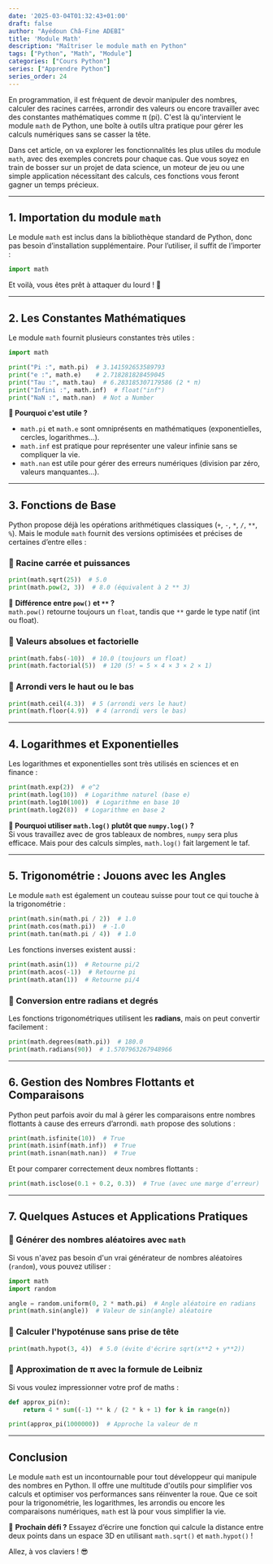 ```yaml
---
date: '2025-03-04T01:32:43+01:00'
draft: false
author: "Ayédoun Châ-Fine ADEBI"
title: 'Module Math'
description: "Maîtriser le module math en Python"
tags: ["Python", "Math", "Module"]
categories: ["Cours Python"]
series: ["Apprendre Python"]
series_order: 24
---
```


En programmation, il est fréquent de devoir manipuler des nombres, calculer des racines carrées, arrondir des valeurs ou encore travailler avec des constantes mathématiques comme π (pi). C'est là qu'intervient le module `math` de Python, une boîte à outils ultra pratique pour gérer les calculs numériques sans se casser la tête.

Dans cet article, on va explorer les fonctionnalités les plus utiles du module `math`, avec des exemples concrets pour chaque cas. Que vous soyez en train de bosser sur un projet de data science, un moteur de jeu ou une simple application nécessitant des calculs, ces fonctions vous feront gagner un temps précieux.

---

## **1. Importation du module `math`**

Le module `math` est inclus dans la bibliothèque standard de Python, donc pas besoin d’installation supplémentaire. Pour l’utiliser, il suffit de l’importer :

```python
import math
```

Et voilà, vous êtes prêt à attaquer du lourd ! 🚀

---

## **2. Les Constantes Mathématiques**

Le module `math` fournit plusieurs constantes très utiles :

```python
import math

print("Pi :", math.pi)  # 3.141592653589793
print("e :", math.e)    # 2.718281828459045
print("Tau :", math.tau)  # 6.283185307179586 (2 * π)
print("Infini :", math.inf)  # float("inf")
print("NaN :", math.nan)  # Not a Number
```

**🔹 Pourquoi c'est utile ?**  
- `math.pi` et `math.e` sont omniprésents en mathématiques (exponentielles, cercles, logarithmes...).  
- `math.inf` est pratique pour représenter une valeur infinie sans se compliquer la vie.  
- `math.nan` est utile pour gérer des erreurs numériques (division par zéro, valeurs manquantes...).

---

## **3. Fonctions de Base**

Python propose déjà les opérations arithmétiques classiques (`+`, `-`, `*`, `/`, `**`, `%`). Mais le module `math` fournit des versions optimisées et précises de certaines d’entre elles :

### 🔹 Racine carrée et puissances

```python
print(math.sqrt(25))  # 5.0
print(math.pow(2, 3))  # 8.0 (équivalent à 2 ** 3)
```

🔸 **Différence entre `pow()` et `**` ?**  
`math.pow()` retourne toujours un `float`, tandis que `**` garde le type natif (int ou float).

### 🔹 Valeurs absolues et factorielle

```python
print(math.fabs(-10))  # 10.0 (toujours un float)
print(math.factorial(5))  # 120 (5! = 5 × 4 × 3 × 2 × 1)
```

### 🔹 Arrondi vers le haut ou le bas

```python
print(math.ceil(4.3))  # 5 (arrondi vers le haut)
print(math.floor(4.9))  # 4 (arrondi vers le bas)
```

---

## **4. Logarithmes et Exponentielles**

Les logarithmes et exponentielles sont très utilisés en sciences et en finance :

```python
print(math.exp(2))  # e^2
print(math.log(10))  # Logarithme naturel (base e)
print(math.log10(100))  # Logarithme en base 10
print(math.log2(8))  # Logarithme en base 2
```

**🔹 Pourquoi utiliser `math.log()` plutôt que `numpy.log()` ?**  
Si vous travaillez avec de gros tableaux de nombres, `numpy` sera plus efficace. Mais pour des calculs simples, `math.log()` fait largement le taf.

---

## **5. Trigonométrie : Jouons avec les Angles**

Le module `math` est également un couteau suisse pour tout ce qui touche à la trigonométrie :

```python
print(math.sin(math.pi / 2))  # 1.0
print(math.cos(math.pi))  # -1.0
print(math.tan(math.pi / 4))  # 1.0
```

Les fonctions inverses existent aussi :

```python
print(math.asin(1))  # Retourne pi/2
print(math.acos(-1))  # Retourne pi
print(math.atan(1))  # Retourne pi/4
```

### 🔹 Conversion entre radians et degrés

Les fonctions trigonométriques utilisent les **radians**, mais on peut convertir facilement :

```python
print(math.degrees(math.pi))  # 180.0
print(math.radians(90))  # 1.5707963267948966
```

---

## **6. Gestion des Nombres Flottants et Comparaisons**

Python peut parfois avoir du mal à gérer les comparaisons entre nombres flottants à cause des erreurs d’arrondi. `math` propose des solutions :

```python
print(math.isfinite(10))  # True
print(math.isinf(math.inf))  # True
print(math.isnan(math.nan))  # True
```

Et pour comparer correctement deux nombres flottants :

```python
print(math.isclose(0.1 + 0.2, 0.3))  # True (avec une marge d’erreur)
```

---

## **7. Quelques Astuces et Applications Pratiques**

### 🔹 Générer des nombres aléatoires avec `math`
Si vous n'avez pas besoin d'un vrai générateur de nombres aléatoires (`random`), vous pouvez utiliser :

```python
import math
import random

angle = random.uniform(0, 2 * math.pi)  # Angle aléatoire en radians
print(math.sin(angle))  # Valeur de sin(angle) aléatoire
```

### 🔹 Calculer l'hypoténuse sans prise de tête

```python
print(math.hypot(3, 4))  # 5.0 (évite d'écrire sqrt(x**2 + y**2))
```

### 🔹 Approximation de π avec la formule de Leibniz

Si vous voulez impressionner votre prof de maths :

```python
def approx_pi(n):
    return 4 * sum((-1) ** k / (2 * k + 1) for k in range(n))

print(approx_pi(1000000))  # Approche la valeur de π
```

---

## **Conclusion**

Le module `math` est un incontournable pour tout développeur qui manipule des nombres en Python. Il offre une multitude d'outils pour simplifier vos calculs et optimiser vos performances sans réinventer la roue. Que ce soit pour la trigonométrie, les logarithmes, les arrondis ou encore les comparaisons numériques, `math` est là pour vous simplifier la vie.

🚀 **Prochain défi ?** Essayez d’écrire une fonction qui calcule la distance entre deux points dans un espace 3D en utilisant `math.sqrt()` et `math.hypot()` ! 

Allez, à vos claviers ! 😎
